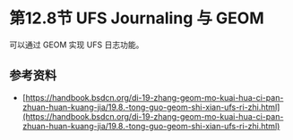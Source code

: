 # 第12.8节 UFS Journaling 与 GEOM

可以通过 GEOM 实现 UFS 日志功能。

## 参考资料

* [https://handbook.bsdcn.org/di-19-zhang-geom-mo-kuai-hua-ci-pan-zhuan-huan-kuang-jia/19.8.-tong-guo-geom-shi-xian-ufs-ri-zhi.html](https://handbook.bsdcn.org/di-19-zhang-geom-mo-kuai-hua-ci-pan-zhuan-huan-kuang-jia/19.8.-tong-guo-geom-shi-xian-ufs-ri-zhi.html)
